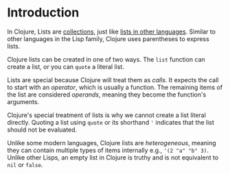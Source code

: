 # Introduction

In Clojure, Lists are [collections][type-collection], just like [lists in other languages][type-list]. Similar to other languages in the Lisp family, Clojure uses parentheses to express lists.

Clojure lists can be created in one of two ways. The `list` function can create a list, or you can `quote` a literal list.

Lists are special because Clojure will treat them as _calls_. It expects the call to start with an _operator_, which is usually a function. The remaining items of the list are considered _operands_, meaning they become the function's arguments.

Clojure's special treatment of lists is why we cannot create a list literal directly. Quoting a list using `quote` or its shorthand `'` indicates that the list should not be evaluated.

Unlike some modern languages, Clojure lists are _heterogeneous_, meaning they can contain multiple types of items internally e.g., `'(2 "a" "b" 3)`.
Unlike other Lisps, an empty list in Clojure is truthy and is not equivalent to `nil` or `false`.

[type-list]: https://github.com/exercism/v3/blob/main/reference/types/list.md
[type-collection]: https://github.com/exercism/v3/blob/main/reference/types/collection.md
